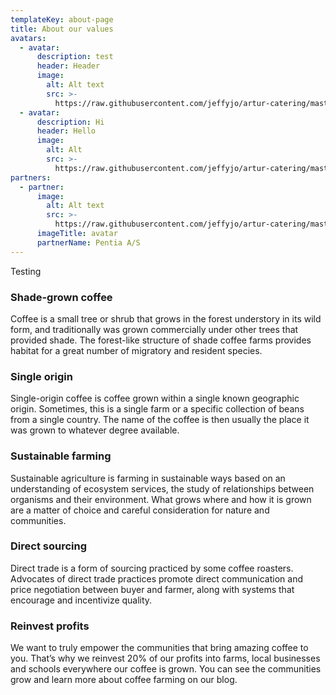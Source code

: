 ```yaml
---
templateKey: about-page
title: About our values
avatars:
  - avatar:
      description: test
      header: Header
      image:
        alt: Alt text
        src: >-
          https://raw.githubusercontent.com/jeffyjo/artur-catering/master/static/img/artur_logo.png
  - avatar:
      description: Hi
      header: Hello
      image:
        alt: Alt
        src: >-
          https://raw.githubusercontent.com/jeffyjo/artur-catering/master/static/img/artur_logo.png
partners:
  - partner:
      image:
        alt: Alt text
        src: >-
          https://raw.githubusercontent.com/jeffyjo/artur-catering/master/static/img/dsc_6299-01.jpeg
      imageTitle: avatar
      partnerName: Pentia A/S
---
```

Testing

### Shade-grown coffee

Coffee is a small tree or shrub that grows in the forest understory in its wild form, and traditionally was grown commercially under other trees that provided shade. The forest-like structure of shade coffee farms provides habitat for a great number of migratory and resident species.

### Single origin

Single-origin coffee is coffee grown within a single known geographic origin. Sometimes, this is a single farm or a specific collection of beans from a single country. The name of the coffee is then usually the place it was grown to whatever degree available.

### Sustainable farming

Sustainable agriculture is farming in sustainable ways based on an understanding of ecosystem services, the study of relationships between organisms and their environment. What grows where and how it is grown are a matter of choice and careful consideration for nature and communities.

### Direct sourcing

Direct trade is a form of sourcing practiced by some coffee roasters. Advocates of direct trade practices promote direct communication and price negotiation between buyer and farmer, along with systems that encourage and incentivize quality.

### Reinvest profits

We want to truly empower the communities that bring amazing coffee to you. That’s why we reinvest 20% of our profits into farms, local businesses and schools everywhere our coffee is grown. You can see the communities grow and learn more about coffee farming on our blog.
